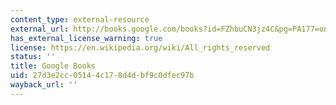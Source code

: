 ```yaml
---
content_type: external-resource
external_url: http://books.google.com/books?id=FZhbuCN3jz4C&pg=PA177=onepage
has_external_license_warning: true
license: https://en.wikipedia.org/wiki/All_rights_reserved
status: ''
title: Google Books
uid: 27d3e2cc-0514-4c17-8d4d-bf9c0dfec97b
wayback_url: ''
---
```


